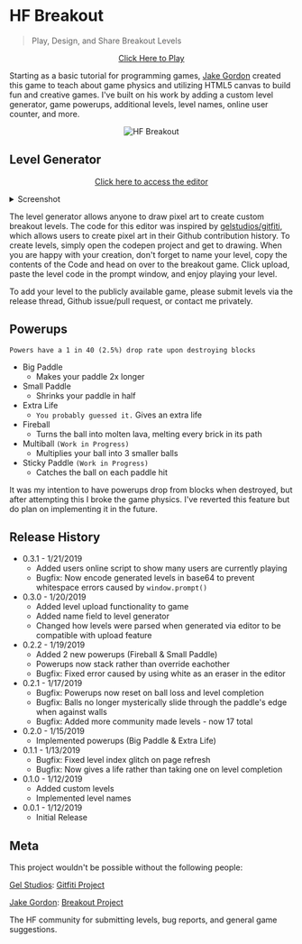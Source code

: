 # HF Breakout
> Play, Design, and Share Breakout Levels

<p align='center'>
  <a href="https://xadamxk.github.io/hf-breakout/">Click Here to Play</a>
</p>

Starting as a basic tutorial for programming games, [Jake Gordon](https://github.com/jakesgordon) created this game to teach about game physics and utilizing HTML5 canvas to build fun and creative games. I've built on his work by adding a custom level generator, game powerups, additional levels, level names, online user counter, and more.

<p align='center'>
  <img src='https://github.com/xadamxk/hf-breakout/blob/master/Promo/levels.gif?raw=true' alt='HF Breakout'></img>
</p>

## Level Generator

<p align='center'>
  <a href="https://codepen.io/xadamxk/pen/XoyPbq">Click here to access the editor</a>
  
  <details> 
  <summary>Screenshot</summary>
  <img src='https://github.com/xadamxk/hf-breakout/blob/master/Promo/editor_demo.gif?raw=true' alt='Level Generator'></img>
</details>
</p>

The level generator allows anyone to draw pixel art to create custom breakout levels. The code for this editor was inspired by [gelstudios/gitfiti](https://github.com/gelstudios/gitfiti), which allows users to create pixel art in their Github contribution history. To create levels, simply open the codepen project and get to drawing. When you are happy with your creation, don't forget to name your level, copy the contents of the Code and head on over to the breakout game. Click upload, paste the level code in the prompt window, and enjoy playing your level.

To add your level to the publicly available game, please submit levels via the release thread, Github issue/pull request, or contact me privately.


## Powerups
`Powers have a 1 in 40 (2.5%) drop rate upon destroying blocks`

* Big Paddle
    * Makes your paddle 2x longer
* Small Paddle
    * Shrinks your paddle in half
* Extra Life
    * `You probably guessed it.` Gives an extra life
* Fireball
    * Turns the ball into molten lava, melting every brick in its path
* Multiball `(Work in Progress)`
    * Multiplies your ball into 3 smaller balls
* Sticky Paddle `(Work in Progress)`
    * Catches the ball on each paddle hit
    
It was my intention to have powerups drop from blocks when destroyed, but after attempting this I broke the game physics. I've reverted this feature but do plan on implementing it in the future.

## Release History
* 0.3.1 - 1/21/2019
    * Added users online script to show many users are currently playing
    * Bugfix: Now encode generated levels in base64 to prevent whitespace errors caused by `window.prompt()`
* 0.3.0 - 1/20/2019
    * Added level upload functionality to game
    * Added name field to level generator
    * Changed how levels were parsed when generated via editor to be compatible with upload feature
* 0.2.2 - 1/19/2019
    * Added 2 new powerups (Fireball & Small Paddle)
    * Powerups now stack rather than override eachother
    * Bugfix: Fixed error caused by using white as an eraser in the editor
* 0.2.1 - 1/17/2019
    * Bugfix: Powerups now reset on ball loss and level completion
    * Bugfix: Balls no longer mysterically slide through the paddle's edge when against walls
    * Bugfix: Added more community made levels - now 17 total
* 0.2.0 - 1/15/2019
    * Implemented powerups (Big Paddle & Extra Life)
* 0.1.1 - 1/13/2019
    * Bugfix: Fixed level index glitch on page refresh
    * Bugfix: Now gives a life rather than taking one on level completion
* 0.1.0 - 1/12/2019
    * Added custom levels
    * Implemented level names
* 0.0.1 - 1/12/2019
    * Initial Release

## Meta

This project wouldn't be possible without the following people:

[Gel Studios](https://github.com/gelstudios): [Gitfiti Project](https://github.com/gelstudios/gitfiti)

[Jake Gordon](https://github.com/jakesgordon): [Breakout Project](https://github.com/jakesgordon/javascript-breakout)

The HF community for submitting levels, bug reports, and general game suggestions.
